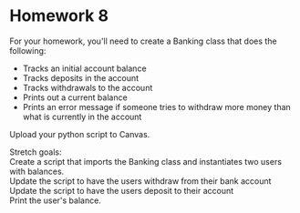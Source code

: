 # Homework 8

For your homework, you'll need to create a Banking class that does the following: 

* Tracks an initial account balance
* Tracks deposits in the account
* Tracks withdrawals to the account
* Prints out a current balance
* Prints an error message if someone tries to withdraw more money than what is currently in the account

Upload your python script to Canvas. 

Stretch goals:  
Create a script that imports the Banking class and instantiates two users with balances.  
Update the script to have the users withdraw from their bank account  
Update the script to have the users deposit to their account  
Print the user's balance.